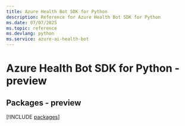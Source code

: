 ```yaml
---
title: Azure Health Bot SDK for Python
description: Reference for Azure Health Bot SDK for Python
ms.date: 07/07/2025
ms.topic: reference
ms.devlang: python
ms.service: azure-ai-health-bot
---
```

# Azure Health Bot SDK for Python - preview
## Packages - preview
[!INCLUDE [packages](health-bot-index.md)]